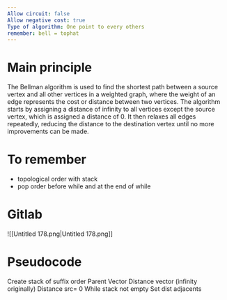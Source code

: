 ```yaml
---
Allow circuit: false
Allow negative cost: true
Type of algorithm: One point to every others
remember: bell = tophat
---
```

# Main principle
The Bellman algorithm is used to find the shortest path between a source vertex and all other vertices in a weighted graph, where the weight of an edge represents the cost or distance between two vertices. The algorithm starts by assigning a distance of infinity to all vertices except the source vertex, which is assigned a distance of 0. It then relaxes all edges repeatedly, reducing the distance to the destination vertex until no more improvements can be made.
  
# To remember
- topological order with stack
- pop order before while and at the end of while
  
# Gitlab
![[Untitled 178.png|Untitled 178.png]]
# Pseudocode
Create stack of suffix order
Parent Vector
Distance vector (infinity originally)
Distance src= 0
While stack not empty
Set dist adjacents